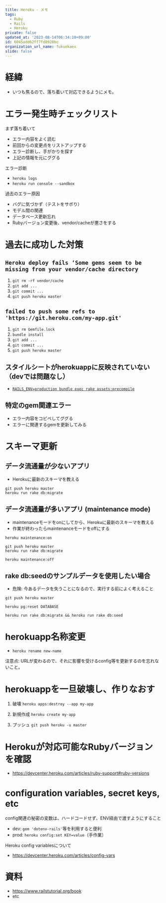 ```yaml
---
title: Heroku - メモ
tags:
  - Ruby
  - Rails
  - Heroku
private: false
updated_at: '2023-08-14T06:34:10+09:00'
id: 6045add62ff7fd8928bc
organization_url_name: fukuokaex
slide: false
---
```

# 経緯

- いつも焦るので、落ち着いて対応できるようにメモ。

# エラー発生時チェックリスト

まず落ち着いて

- エラー内容をよく読む
- 前回からの変更点をリストアップする
- エラー診断し、手がかりを探す
- 上記の情報を元にググる

エラー診断

- `heroku logs`
- `heroku run console --sandbox`


過去のエラー原因

- バグに気づかず（テストをサボり）
- モデル間の関連
- データベース更新忘れ
- Rubyバージョン変更後、vendor/cacheが悪さをする

# 過去に成功した対策

## `Heroku deploy fails ‘Some gems seem to be missing from your vendor/cache directory`

1. `git rm -rf vendor/cache`
2. `git add ...`
3. `git commit ...`
4. `git push heroku master`

## `failed to push some refs to 'https://git.heroku.com/my-app.git'`

1. `git rm Gemfile.lock`
2. `bundle install`
3. `git add ...`
4. `git commit ...`
5. `git push heroku master`

## スタイルシートがherokuappに反映されていない（devでは問題なし）

- [`RAILS_ENV=production bundle exec rake assets:precompile`](http://guides.rubyonrails.org/asset_pipeline.html#precompiling-assets)

## 特定のgem関連エラー

- エラー内容をコピペしてググる
- エラーに関連するgemを更新してみる

# スキーマ更新

## データ流通量が少ないアプリ

- Herokuに最新のスキーマを教える

```
git push heroku master
heroku run rake db:migrate
```

## データ流通量が多いアプリ (maintenance mode)

- maintenanceモードをonにしてから、Herokuに最新のスキーマを教える
- 作業が終わったらmaintenanceモードをoffにする

```
heroku maintenance:on

git push heroku master
heroku run rake db:migrate

heroku maintenance:off
```

## rake db:seedのサンプルデータを使用したい場合

- 危険: 今あるデータを失うことになるので、実行する前によく考えること

```
git push heroku master

heroku pg:reset DATABASE

heroku run rake db:migrate && heroku run rake db:seed
```

# herokuapp名称変更

- `heroku rename new-name`

注意点: URLが変わるので、それに影響を受けるconfig等を更新するのを忘れないこと。

# herokuappを一旦破壊し、作りなおす

1. 破壊
`heroku apps:destroy --app my-app`

2. 新規作成
`heroku create my-app`

3. プッシュ
`git push heroku -u master`

# Herokuが対応可能なRubyバージョンを確認

- https://devcenter.heroku.com/articles/ruby-support#ruby-versions


# configuration variables, secret keys, etc

config関連の秘密の変数は、ハードコードせず、ENV経由で渡すようにすること

- dev: `gem 'dotenv-rails'`等を利用すると便利
- prod: `heroku config:set KEY=value`（手作業）

Heroku config variablesについて

- https://devcenter.heroku.com/articles/config-vars

# 資料

- https://www.railstutorial.org/book
- etc
